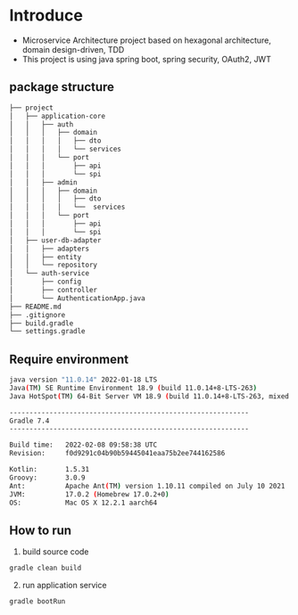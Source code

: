 # Introduce
- Microservice Architecture project based on hexagonal architecture, domain design-driven, TDD
- This project is using java spring boot, spring security, OAuth2, JWT

## package structure
```bash
├── project
│   ├── application-core
│   │   ├── auth
│   │   │   ├── domain
│   │   │   │   ├── dto
│   │   │   │   └── services
│   │   │   └── port
│   │   │       ├── api
│   │   │       └── spi
│   │   ├── admin
│   │   │   ├── domain
│   │   │   │   ├── dto
│   │   │   │   └──  services
│   │   │   └── port
│   │   │       ├── api
│   │   │       └── spi
│   ├── user-db-adapter
│   │   ├── adapters
│   │   ├── entity
│   │   └── repository
│   └── auth-service
│       ├── config
│       ├── controller
│       └── AuthenticationApp.java
├── README.md
├── .gitignore
├── build.gradle
└── settings.gradle
```

## Require environment

```bash
java version "11.0.14" 2022-01-18 LTS
Java(TM) SE Runtime Environment 18.9 (build 11.0.14+8-LTS-263)
Java HotSpot(TM) 64-Bit Server VM 18.9 (build 11.0.14+8-LTS-263, mixed mode)
```

```bash
------------------------------------------------------------
Gradle 7.4
------------------------------------------------------------

Build time:   2022-02-08 09:58:38 UTC
Revision:     f0d9291c04b90b59445041eaa75b2ee744162586

Kotlin:       1.5.31
Groovy:       3.0.9
Ant:          Apache Ant(TM) version 1.10.11 compiled on July 10 2021
JVM:          17.0.2 (Homebrew 17.0.2+0)
OS:           Mac OS X 12.2.1 aarch64
```

## How to run
1. build source code
```bash
gradle clean build
```
2. run application service
```bash
gradle bootRun
```
